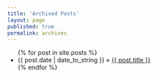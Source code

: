 ```yaml
---
title: 'Archived Posts'
layout: page
published: true
permalink: archives
---
```


<ul class="posts">
  {% for post in site.posts %}
    <li><span>{{ post.date | date_to_string }}</span> &raquo; <a href="{{ post.url }}">{{ post.title }}</a></li>
  {% endfor %}
</ul>
